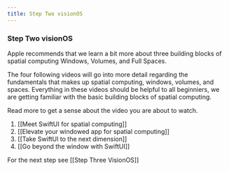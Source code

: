 ```yaml
---
title: Step Two visionOS
---
```


### Step Two visionOS

Apple recommends that we learn a bit more about three building blocks of spatial computing Windows, Volumes, and Full Spaces. 

The four following videos will go into more detail regarding the fundamentals that makes up spatial computing, windows, volumes, and spaces. Everything in these videos should be helpful to all beginniers, we are getting familiar with the basic building blocks of spatial computing.

Read more to get a sense about the video you are about to watch. 
1. [[Meet SwiftUI for spatial computing]]
2. [[Elevate your windowed app for spatial computing]]
3. [[Take SwiftUI to the next dimension]]
4. [[Go beyond the window with SwiftUI]]

For the next step see [[Step Three VisionOS]]
